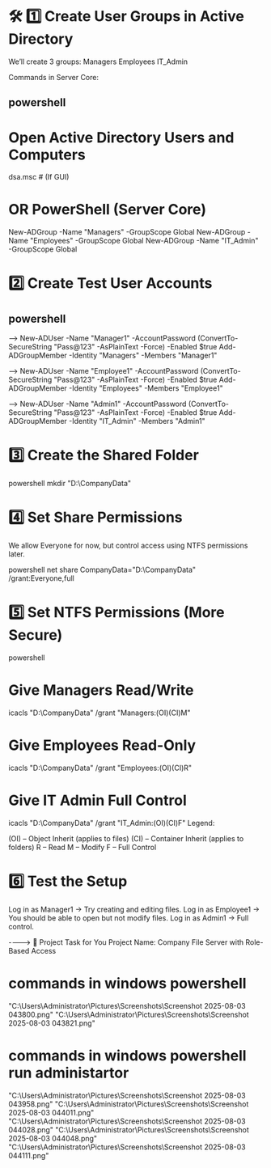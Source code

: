 # 🛠 1️⃣ Create User Groups in Active Directory
We’ll create 3 groups:
Managers
Employees
IT_Admin

Commands in Server Core:

## powershell

# Open Active Directory Users and Computers
dsa.msc  # (If GUI)
# OR PowerShell (Server Core)
New-ADGroup -Name "Managers" -GroupScope Global
New-ADGroup -Name "Employees" -GroupScope Global
New-ADGroup -Name "IT_Admin" -GroupScope Global

# 2️⃣ Create Test User Accounts
## powershell

--> New-ADUser -Name "Manager1" -AccountPassword (ConvertTo-SecureString "Pass@123" -AsPlainText -Force) -Enabled $true
Add-ADGroupMember -Identity "Managers" -Members "Manager1"

--> New-ADUser -Name "Employee1" -AccountPassword (ConvertTo-SecureString "Pass@123" -AsPlainText -Force) -Enabled $true
Add-ADGroupMember -Identity "Employees" -Members "Employee1"

--> New-ADUser -Name "Admin1" -AccountPassword (ConvertTo-SecureString "Pass@123" -AsPlainText -Force) -Enabled $true
Add-ADGroupMember -Identity "IT_Admin" -Members "Admin1"

# 3️⃣ Create the Shared Folder
powershell
mkdir "D:\CompanyData"

# 4️⃣ Set Share Permissions
We allow Everyone for now, but control access using NTFS permissions later.

powershell
net share CompanyData="D:\CompanyData" /grant:Everyone,full

# 5️⃣ Set NTFS Permissions (More Secure)
powershell

# Give Managers Read/Write
icacls "D:\CompanyData" /grant "Managers:(OI)(CI)M"

# Give Employees Read-Only
icacls "D:\CompanyData" /grant "Employees:(OI)(CI)R"

# Give IT Admin Full Control
icacls "D:\CompanyData" /grant "IT_Admin:(OI)(CI)F"
Legend:

(OI) – Object Inherit (applies to files)
(CI) – Container Inherit (applies to folders)
R – Read
M – Modify
F – Full Control

# 6️⃣ Test the Setup
Log in as Manager1 → Try creating and editing files.
Log in as Employee1 → You should be able to open but not modify files.
Log in as Admin1 → Full control.

----> 📌 Project Task for You
Project Name: Company File Server with Role-Based Access

# commands in windows powershell

"C:\Users\Administrator\Pictures\Screenshots\Screenshot 2025-08-03 043800.png"
"C:\Users\Administrator\Pictures\Screenshots\Screenshot 2025-08-03 043821.png"

# commands in windows powershell run administartor

"C:\Users\Administrator\Pictures\Screenshots\Screenshot 2025-08-03 043958.png"
"C:\Users\Administrator\Pictures\Screenshots\Screenshot 2025-08-03 044011.png"
"C:\Users\Administrator\Pictures\Screenshots\Screenshot 2025-08-03 044028.png"
"C:\Users\Administrator\Pictures\Screenshots\Screenshot 2025-08-03 044048.png"
"C:\Users\Administrator\Pictures\Screenshots\Screenshot 2025-08-03 044111.png"
